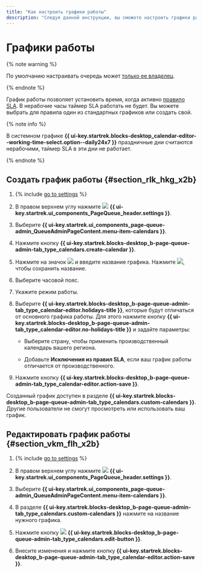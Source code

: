 ```yaml
---
title: "Как настроить графики работы"
description: "Следуя данной инструкции, вы сможете настроить графики работы."
---
```


# Графики работы

{% note warning %}

По умолчанию настраивать очередь может [только ее владелец](queue-access.md).

{% endnote %}

График работы позволяет установить время, когда активно [правило SLA](sla.md). В нерабочие часы таймер SLA работать не будет. Вы можете выбрать для правила один из стандартных графиков или создать свой.

{% note info %}

В системном графике **{{ ui-key.startrek.blocks-desktop_calendar-editor--working-time-select.option--daily24x7 }}** праздничные дни считаются нерабочими, таймер SLA в эти дни не работает.

{% endnote %}


## Создать график работы {#section_rlk_hkg_x2b}

1. {% include [go to settings](../../_includes/tracker/transition-page.md) %}

1. В правом верхнем углу нажмите ![](../../_assets/tracker/svg/queue-settings.svg) **{{ ui-key.startrek.ui_components_PageQueue_header.settings }}**.

1. Выберите **{{ ui-key.startrek.ui_components_page-queue-admin_QueueAdminPageContent.menu-item-calendars }}**.

1. Нажмите кнопку **{{ ui-key.startrek.blocks-desktop_b-page-queue-admin-tab_type_calendars.create-calendar }}**.

1. Нажмите на значок ![](../../_assets/tracker/icon-edit.png) и введите название графика. Нажмите ![](../../_assets/tracker/approve-checkmark.png), чтобы сохранить название.

1. Выберите часовой пояс.

1. Укажите режим работы.

1. Выберите **{{ ui-key.startrek.blocks-desktop_b-page-queue-admin-tab_type_calendar-editor.holidays-title }}**, которые будут отличаться от основного графика работы. Для этого нажмите кнопку **{{ ui-key.startrek.blocks-desktop_b-page-queue-admin-tab_type_calendar-editor.no-holidays-title }}** и задайте параметры:

    - Выберите страну, чтобы применить производственный календарь вашего региона.

    - Добавьте **Исключения из правил SLA**, если ваш график работы отличается от производственного.

1. Нажмите кнопку **{{ ui-key.startrek.blocks-desktop_b-page-queue-admin-tab_type_calendar-editor.action-save }}**.

Созданный график доступен в разделе **{{ ui-key.startrek.blocks-desktop_b-page-queue-admin-tab_type_calendars.custom-calendars }}**. Другие пользователи не смогут просмотреть или использовать ваш график.

## Редактировать график работы {#section_vkm_flh_x2b}

1. {% include [go to settings](../../_includes/tracker/transition-page.md) %}

1. В правом верхнем углу нажмите ![](../../_assets/tracker/svg/queue-settings.svg) **{{ ui-key.startrek.ui_components_PageQueue_header.settings }}**.

1. Выберите **{{ ui-key.startrek.ui_components_page-queue-admin_QueueAdminPageContent.menu-item-calendars }}**.

1. В разделе **{{ ui-key.startrek.blocks-desktop_b-page-queue-admin-tab_type_calendars.custom-calendars }}** нажмите на название нужного графика.

1. Нажмите кнопку ![](../../_assets/tracker/svg/icon-edit1.svg)  **{{ ui-key.startrek.blocks-desktop_b-page-queue-admin-tab_type_calendars.edit-button }}**.

1. Внесите изменения и нажмите кнопку **{{ ui-key.startrek.blocks-desktop_b-page-queue-admin-tab_type_calendar-editor.action-save }}**.


